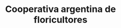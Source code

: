 ---
title: "Cooperativa argentina de floricultores"
url: /ciudad-autonoma-de-buenos-aires/cooperativa-argentina-de-floricultores/
shop: Großhandel
---